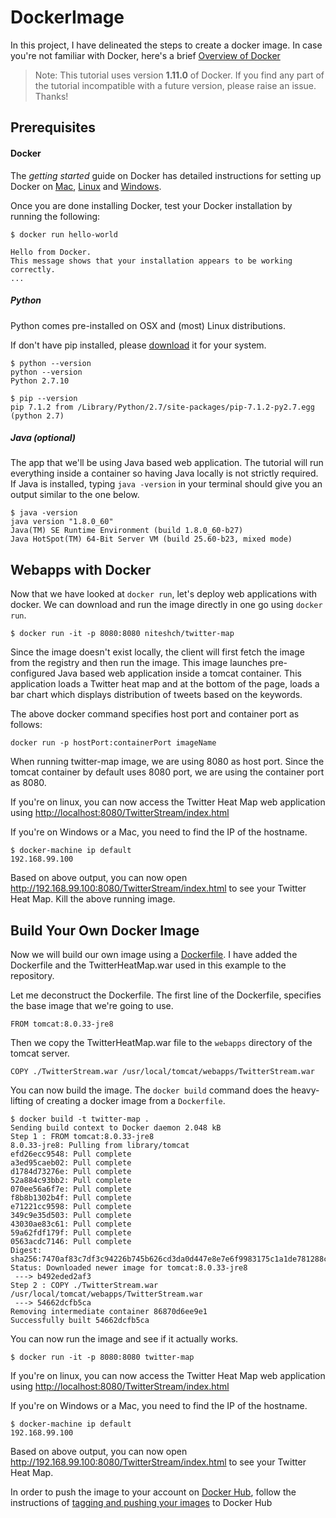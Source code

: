 # DockerImage

In this project, I have delineated the steps to create a docker image. In case you're not familiar with Docker, here's a brief [Overview of Docker](https://docs.docker.com/engine/understanding-docker/)

> Note: This tutorial uses version **1.11.0** of Docker. If you find any part of the tutorial incompatible with a future version, please raise an issue. Thanks!


## Prerequisites

#### Docker
The *getting started* guide on Docker has detailed instructions for setting up Docker on [Mac](http://docs.docker.com/mac/step_one/), [Linux](http://docs.docker.com/linux/step_one/) and [Windows](http://docs.docker.com/windows/step_one/).

Once you are done installing Docker, test your Docker installation by running the following:
```
$ docker run hello-world

Hello from Docker.
This message shows that your installation appears to be working correctly.
...
```

##### Python
Python comes pre-installed on OSX and (most) Linux distributions.

If don't have pip installed, please [download](http://pip.readthedocs.org/en/stable/installing/) it for your system.
```
$ python --version
python --version
Python 2.7.10

$ pip --version
pip 7.1.2 from /Library/Python/2.7/site-packages/pip-7.1.2-py2.7.egg (python 2.7)
```
##### Java (optional)
The app that we'll be using Java based web application. The tutorial will run everything inside a container so having Java locally is not strictly required. If Java is installed, typing `java -version` in your terminal should give you an output similar to the one below.

```
$ java -version
java version "1.8.0_60"
Java(TM) SE Runtime Environment (build 1.8.0_60-b27)
Java HotSpot(TM) 64-Bit Server VM (build 25.60-b23, mixed mode)
```


## Webapps with Docker

Now that we have looked at `docker run`, let's deploy web applications with docker. We can download and run the image directly in one go using `docker run`.

```
$ docker run -it -p 8080:8080 niteshch/twitter-map
```
Since the image doesn't exist locally, the client will first fetch the image from the registry and then run the image. This image launches pre-configured Java based web application inside a tomcat container. This application loads a Twitter heat map and at the bottom of the page, loads a bar chart which displays distribution of tweets based on the keywords.

The above docker command specifies host port and container port as follows: 
```
docker run -p hostPort:containerPort imageName
```
When running twitter-map image, we are using 8080 as host port. Since the tomcat container by default uses 8080 port, we are using the container port as 8080.

If you're on linux, you can now access the Twitter Heat Map web application using [http://localhost:8080/TwitterStream/index.html](http://localhost:8080/TwitterStream/index.html)

If you're on Windows or a Mac, you need to find the IP of the hostname.

```
$ docker-machine ip default
192.168.99.100
```
Based on above output, you can now open http://192.168.99.100:8080/TwitterStream/index.html to see your Twitter Heat Map.
Kill the above running image.

## Build Your Own Docker Image

Now we will build our own image using a [Dockerfile](https://docs.docker.com/engine/reference/builder/). I have added the Dockerfile and the TwitterHeatMap.war used in this example to the repository.

Let me deconstruct the Dockerfile. The first line of the Dockerfile, specifies the base image that we're going to use.
```
FROM tomcat:8.0.33-jre8
```
Then we copy the TwitterHeatMap.war file to the `webapps` directory of the tomcat server.
```
COPY ./TwitterStream.war /usr/local/tomcat/webapps/TwitterStream.war
```
You can now build the image. The `docker build` command does the heavy-lifting of creating a docker image from a `Dockerfile`.

```
$ docker build -t twitter-map .
Sending build context to Docker daemon 2.048 kB
Step 1 : FROM tomcat:8.0.33-jre8
8.0.33-jre8: Pulling from library/tomcat
efd26ecc9548: Pull complete 
a3ed95caeb02: Pull complete 
d1784d73276e: Pull complete 
52a884c93bb2: Pull complete 
070ee56a6f7e: Pull complete 
f8b8b1302b4f: Pull complete 
e71221cc9598: Pull complete 
349c9e35d503: Pull complete 
43030ae83c61: Pull complete 
59a62fdf179f: Pull complete 
0563acdc7146: Pull complete 
Digest: sha256:7470af83c7df3c94226b745b626cd3da0d447e8e7e6f9983175c1a1de781288c
Status: Downloaded newer image for tomcat:8.0.33-jre8
 ---> b492eded2af3
Step 2 : COPY ./TwitterStream.war /usr/local/tomcat/webapps/TwitterStream.war
 ---> 54662dcfb5ca
Removing intermediate container 86870d6ee9e1
Successfully built 54662dcfb5ca
```

You can now run the image and see if it actually works.
```
$ docker run -it -p 8080:8080 twitter-map
```

If you're on linux, you can now access the Twitter Heat Map web application using [http://localhost:8080/TwitterStream/index.html](http://localhost:8080/TwitterStream/index.html)

If you're on Windows or a Mac, you need to find the IP of the hostname.

```
$ docker-machine ip default
192.168.99.100
```
Based on above output, you can now open http://192.168.99.100:8080/TwitterStream/index.html to see your Twitter Heat Map.

In order to push the image to your account on [Docker Hub](https://docs.docker.com/linux/step_five/), follow the instructions of [tagging and pushing your images](https://docs.docker.com/linux/step_six/) to Docker Hub
